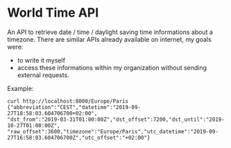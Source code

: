 # World Time API
An API to retrieve date / time / daylight saving time informations about a timezone.
There are similar APIs already available on internet, my goals were:
- to write it myself
- access these informations within my organization without sending external requests.

Example:
```
curl http://localhost:8000/Europe/Paris
{"abbreviation":"CEST","datetime":"2019-09-27T18:58:03.604706700+02:00",
"dst_from":"2019-03-31T01:00:00Z","dst_offset":7200,"dst_until":"2019-10-27T01:00:00Z",
"raw_offset":3600,"timezone":"Europe/Paris","utc_datetime":"2019-09-27T16:58:03.604706700Z","utc_offset":"+02:00"}
```